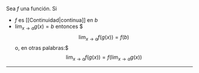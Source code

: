Sea $f$ una función. Si
- $f$ es [[Continuidad|continua]] en $b$
- $\lim_{x→a}g(x)=b$
entonces $$$\lim_{x→a}f(g(x))=f(b)$$
o, en otras palabras:$$$\lim_{x→a}f(g(x))=f(\lim_{x→a}g(x))$$
***
